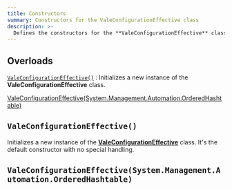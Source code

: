 ```yaml
---
title: Constructors
summary: Constructors for the ValeConfigurationEffective class
description: >-
  Defines the constructors for the **ValeConfigurationEffective** class.
---
```


## Overloads

[`ValeConfigurationEffective()`](#valeconfigurationeffective)
: Initializes a new instance of the **ValeConfigurationEffective** class.

[ValeConfigurationEffective(System.Management.Automation.OrderedHashtable)](#valeconfigurationeffectivesystemmanagementautomationorderedhashtable)

## `ValeConfigurationEffective()`

Initializes a new instance of the [**ValeConfigurationEffective**][01] class. It's the default
constructor with no special handling.

## `ValeConfigurationEffective(System.Management.Automation.OrderedHashtable)`



<!-- Link Reference Definitions -->
[01]: ../
